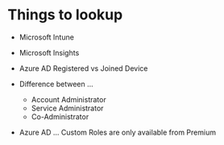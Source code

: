 # Things to lookup

* Microsoft Intune
* Microsoft Insights


* Azure AD Registered vs Joined Device


* Difference between ...
  * Account Administrator
  * Service Administrator
  * Co-Administrator


* Azure AD ... Custom Roles are only available from Premium



